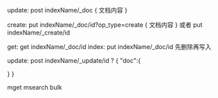 update:  post indexName/_doc
{ 文档内容 }

create: put indexName/_doc/id?op_type=create
{
  文档内容
}
或者 put indexName/_create/id



get: get indexName/_doc/id
index: put indexName/_doc/id  先删除再写入

update: post indexName/_update/id ?
{
  "doc":{

  }
}

mget msearch bulk